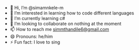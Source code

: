 - 👋 Hi, I’m @simamnkele-m
- 👀 I’m interested in learning how to code different languages
- 🌱 I’m currently learning c#
- 💞️ I’m looking to collaborate on nothing at the moment
- 📫 How to reach me simmthandile6@gmail.com
- 😄 Pronouns: he/him
- ⚡ Fun fact: I love to sing

<!---
simamnkele-m/simamnkele-m is a ✨ special ✨ repository because its `README.md` (this file) appears on your GitHub profile.
You can click the Preview link to take a look at your changes.
--->
